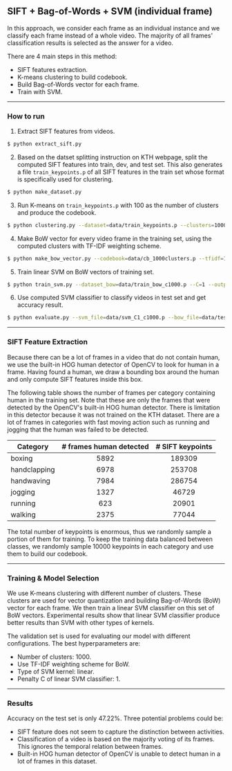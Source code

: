 ## SIFT + Bag-of-Words + SVM (individual frame)
In this approach, we consider each frame as an individual instance and we classify each frame instead of a whole video. The majority of all frames' classification results is selected as the answer for a video.

There are 4 main steps in this method:
* SIFT features extraction.
* K-means clustering to build codebook.
* Build Bag-of-Words vector for each frame.
* Train with SVM.

---
### How to run
1. Extract SIFT features from videos.
```bash
$ python extract_sift.py
```
2. Based on the datset splitting instruction on KTH webpage, split the computed SIFT features into train, dev, and test set. This also generates a file `train_keypoints.p` of all SIFT features in the train set whose format is specifically used for clustering.
```bash
$ python make_dataset.py
```
3. Run K-means on `train_keypoints.p` with 100 as the number of clusters and produce the codebook.
```bash
$ python clustering.py --dataset=data/train_keypoints.p --clusters=1000
```
4. Make BoW vector for every video frame in the training set, using the computed clusters with TF-IDF weighting scheme.
```bash
$ python make_bow_vector.py --codebook=data/cb_1000clusters.p --tfidf=1 --dataset=data/train.p --output=data/train_bow_c1000.p
```
5. Train linear SVM on BoW vectors of training set.
```bash
$ python train_svm.py --dataset_bow=data/train_bow_c1000.p --C=1 --output=data/svm_C1_c1000.p
```
6. Use computed SVM classifier to classify videos in test set and get accuracy result.
```bash
$ python evaluate.py --svm_file=data/svm_C1_c1000.p --bow_file=data/test_bow_c1000.p
```

---
### SIFT Feature Extraction
Because there can be a lot of frames in a video that do not contain human, we use the built-in HOG human detector of OpenCV to look for human in a frame. Having found a human, we draw a bounding box around the human and only compute SIFT features inside this box.

The following table shows the number of frames per category containing human in the training set. Note that these are only the frames that were detected by the OpenCV's built-in HOG human detector. There is limitation in this detector because it was not trained on the KTH dataset. There are a lot of frames in categories with fast moving action such as running and jogging that the human was failed to be detected.

| Category       | # frames human detected | # SIFT keypoints |
| -------------- |:-----------------------:|:----------------:|
| boxing         | 5892                    | 189309           |
| handclapping   | 6978                    | 253708           |
| handwaving     | 7984                    | 286754           |
| jogging        | 1327                    | 46729            |
| running        | 623                     | 20901            |
| walking        | 2375                    | 77044            |

The total number of keypoints is enormous, thus we randomly sample a portion of them for training. To keep the training data balanced between classes, we randomly sample 10000 keypoints in each category and use them to build our codebook.

---
### Training & Model Selection
We use K-means clustering with different number of clusters. These clusters are used for vector quantization and building Bag-of-Words (BoW) vector for each frame. We then train a linear SVM classifier on this set of BoW vectors. Experimental results show that linear SVM classifier produce better results than SVM with other types of kernels.

The validation set is used for evaluating our model with different configurations. The best hyperparameters are:
* Number of clusters: 1000.
* Use TF-IDF weighting scheme for BoW.
* Type of SVM kernel: linear.
* Penalty C of linear SVM classifier: 1.

---
### Results
Accuracy on the test set is only 47.22%.
Three potential problems could be:
* SIFT feature does not seem to capture the distinction between activities. 
* Classification of a video is based on the majority voting of its frames. This ignores the temporal relation between frames.
* Built-in HOG human detector of OpenCV is unable to detect human in a lot of frames in this dataset.